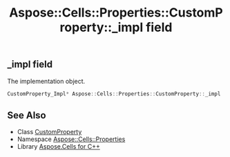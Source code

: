 ﻿---
title: Aspose::Cells::Properties::CustomProperty::_impl field
linktitle: _impl
second_title: Aspose.Cells for C++ API Reference
description: 'Aspose::Cells::Properties::CustomProperty::_impl field. The implementation object in C++.'
type: docs
weight: 1000
url: /cpp/aspose.cells.properties/customproperty/_impl/
---
## _impl field


The implementation object.

```cpp
CustomProperty_Impl* Aspose::Cells::Properties::CustomProperty::_impl
```

## See Also

* Class [CustomProperty](../)
* Namespace [Aspose::Cells::Properties](../../)
* Library [Aspose.Cells for C++](../../../)
